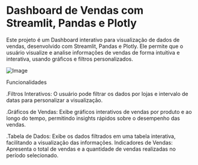 # Dashboard de Vendas com Streamlit, Pandas e Plotly

Este projeto é um Dashboard interativo para visualização de dados de vendas, desenvolvido com Streamlit, Pandas e Plotly. Ele permite que o usuário visualize e analise informações de vendas de forma intuitiva e interativa, usando gráficos e filtros personalizados.
 
![Image](https://github.com/user-attachments/assets/1a10ed0f-c032-42d2-913c-de5c3c5b7e1a)

Funcionalidades

.Filtros Interativos: O usuário pode filtrar os dados por lojas e intervalo de datas para personalizar a visualização.

.Gráficos de Vendas: Exibe gráficos interativos de vendas por produto e ao longo do tempo, permitindo insights rápidos sobre o desempenho das vendas.

.Tabela de Dados: Exibe os dados filtrados em uma tabela interativa, facilitando a visualização das informações.
Indicadores de Vendas: Apresenta o total de vendas e a quantidade de vendas realizadas no período selecionado.
